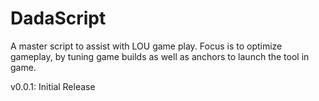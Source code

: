 DadaScript
==========

A master script to assist with LOU game play. Focus is to optimize gameplay, by tuning game builds as well as anchors to launch the tool in game.

v0.0.1: Initial Release
